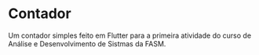 # Contador

Um contador simples feito em Flutter para a primeira atividade do curso de Análise e Desenvolvimento de Sistmas da FASM.

